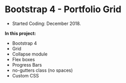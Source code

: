 # Bootstrap 4 - Portfolio Grid

- Started Coding: December 2018.

<b>In this project:</b>
- Bootstrap 4
- Grid
- Collapse module
- Flex boxes
- Progress Bars
- no-gutters class (no spaces)
- Custom CSS

